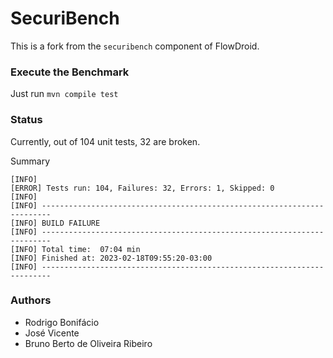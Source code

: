 # SecuriBench

This is a fork from the `securibench` component of FlowDroid.

### Execute the Benchmark

Just run `mvn compile test`

### Status

Currently, out of 104 unit tests, 32 are broken.


Summary

```
[INFO] 
[ERROR] Tests run: 104, Failures: 32, Errors: 1, Skipped: 0
[INFO] 
[INFO] ------------------------------------------------------------------------
[INFO] BUILD FAILURE
[INFO] ------------------------------------------------------------------------
[INFO] Total time:  07:04 min
[INFO] Finished at: 2023-02-18T09:55:20-03:00
[INFO] ------------------------------------------------------------------------
```

### Authors

   * Rodrigo Bonifácio
   * José Vicente
   * Bruno Berto de Oliveira Ribeiro 